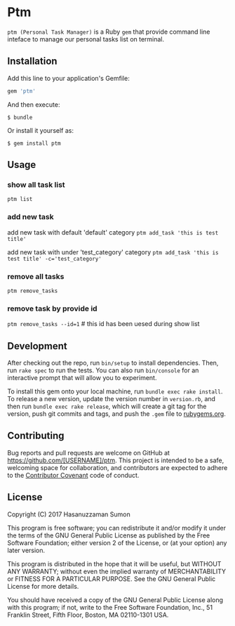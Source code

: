 # Ptm

`ptm (Personal Task Manager)` is a Ruby  `gem` that provide command line inteface to manage our personal tasks list on terminal.

## Installation

Add this line to your application's Gemfile:

```ruby
gem 'ptm'
```

And then execute:

    $ bundle

Or install it yourself as:

    $ gem install ptm

## Usage
### show all task list
`ptm list`
 
### add new task
 add new task with default 'default' category
 `ptm add_task 'this is test title'`
 
  add new task with under 'test_category' category
 `ptm add_task 'this is test title' -c='test_category'`
  
### remove all tasks
`ptm remove_tasks`
    
### remove task by provide id
`ptm remove_tasks --id=1` # this id has been uesed during show list    


## Development

After checking out the repo, run `bin/setup` to install dependencies. Then, run `rake spec` to run the tests. You can also run `bin/console` for an interactive prompt that will allow you to experiment.

To install this gem onto your local machine, run `bundle exec rake install`. To release a new version, update the version number in `version.rb`, and then run `bundle exec rake release`, which will create a git tag for the version, push git commits and tags, and push the `.gem` file to [rubygems.org](https://rubygems.org).

## Contributing

Bug reports and pull requests are welcome on GitHub at https://github.com/[USERNAME]/ptm. This project is intended to be a safe, welcoming space for collaboration, and contributors are expected to adhere to the [Contributor Covenant](http://contributor-covenant.org) code of conduct.


## License

Copyright (C) 2017 Hasanuzzaman Sumon

This program is free software; you can redistribute it and/or modify
it under the terms of the GNU General Public License as published by
the Free Software Foundation; either version 2 of the License, or
(at your option) any later version.

This program is distributed in the hope that it will be useful,
but WITHOUT ANY WARRANTY; without even the implied warranty of
MERCHANTABILITY or FITNESS FOR A PARTICULAR PURPOSE. See the
GNU General Public License for more details.

You should have received a copy of the GNU General Public License along
with this program; if not, write to the Free Software Foundation, Inc.,
51 Franklin Street, Fifth Floor, Boston, MA 02110-1301 USA.

